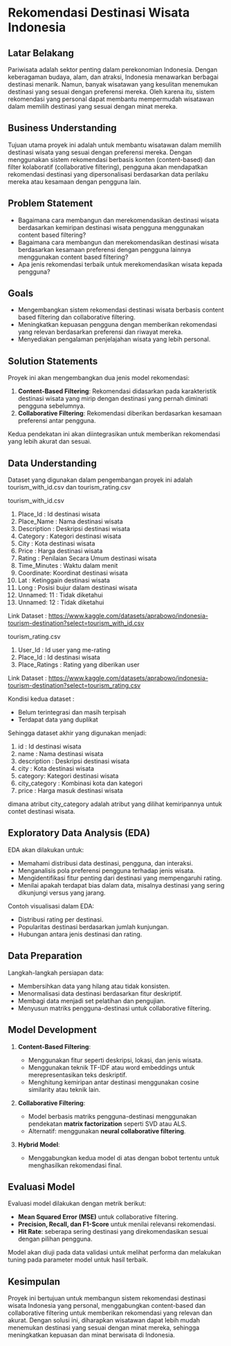 # Rekomendasi Destinasi Wisata Indonesia

## Latar Belakang
Pariwisata adalah sektor penting dalam perekonomian Indonesia. Dengan keberagaman budaya, alam, dan atraksi, Indonesia menawarkan berbagai destinasi menarik. Namun, banyak wisatawan yang kesulitan menemukan destinasi yang sesuai dengan preferensi mereka. Oleh karena itu, sistem rekomendasi yang personal dapat membantu mempermudah wisatawan dalam memilih destinasi yang sesuai dengan minat mereka.

## Business Understanding
Tujuan utama proyek ini adalah untuk membantu wisatawan dalam memilih destinasi wisata yang sesuai dengan preferensi mereka. Dengan menggunakan sistem rekomendasi berbasis konten (content-based) dan filter kolaboratif (collaborative filtering), pengguna akan mendapatkan rekomendasi destinasi yang dipersonalisasi berdasarkan data perilaku mereka atau kesamaan dengan pengguna lain.

## Problem Statement
- Bagaimana cara membangun dan merekomendasikan destinasi wisata berdasarkan kemiripan destinasi wisata pengguna menggunakan content based filtering?
- Bagaimana cara membangun dan merekomendasikan destinasi wisata berdasarkan kesamaan preferensi dengan pengguna lainnya menggunakan content based filtering?
- Apa jenis rekomendasi terbaik untuk merekomendasikan wisata kepada pengguna?

## Goals
- Mengembangkan sistem rekomendasi destinasi wisata berbasis content based filtering dan collaborative filtering.
- Meningkatkan kepuasan pengguna dengan memberikan rekomendasi yang relevan berdasarkan preferensi dan riwayat mereka.
- Menyediakan pengalaman penjelajahan wisata yang lebih personal.

## Solution Statements
Proyek ini akan mengembangkan dua jenis model rekomendasi:
1. **Content-Based Filtering**: Rekomendasi didasarkan pada karakteristik destinasi wisata yang mirip dengan destinasi yang pernah diminati pengguna sebelumnya.
2. **Collaborative Filtering**: Rekomendasi diberikan berdasarkan kesamaan preferensi antar pengguna.

Kedua pendekatan ini akan diintegrasikan untuk memberikan rekomendasi yang lebih akurat dan sesuai.

## Data Understanding
Dataset yang digunakan dalam pengembangan proyek ini adalah tourism_with_id.csv dan tourism_rating.csv

tourism_with_id.csv
1. Place_Id : Id destinasi wisata
2. Place_Name : Nama destinasi wisata
3. Description : Deskripsi destinasi wisata
4. Category : Kategori destinasi wisata
5. City : Kota destinasi wisata 
6. Price : Harga destinasi wisata
7. Rating : Penilaian Secara Umum destinasi wisata
8. Time_Minutes : Waktu dalam menit
9. Coordinate: Koordinat destinasi wisata
10. Lat : Ketinggain destinasi wisata
11. Long : Posisi bujur dalam destinasi wisata
12. Unnamed: 11 : Tidak diketahui
13. Unnamed: 12 : Tidak diketahui
    
Link Dataset : https://www.kaggle.com/datasets/aprabowo/indonesia-tourism-destination?select=tourism_with_id.csv

tourism_rating.csv
1. User_Id : Id user yang me-rating
2. Place_Id : Id destinasi wisata
3. Place_Ratings : Rating yang diberikan user

Link Dataset : https://www.kaggle.com/datasets/aprabowo/indonesia-tourism-destination?select=tourism_rating.csv

Kondisi kedua dataset :
- Belum terintegrasi dan masih terpisah
- Terdapat data yang duplikat

Sehingga dataset akhir yang digunakan menjadi:
1. id : Id destinasi wisata
2. name : Nama destinasi wisata
3. description	: Deskripsi destinasi wisata
4. city : Kota destinasi wisata
5. category: Kategori destinasi wisata
6. city_category : Kombinasi kota dan kategori
7. price : Harga masuk destinasi wisata

dimana atribut city_category adalah atribut yang dilihat kemiripannya untuk contet destinasi wisata.

## Exploratory Data Analysis (EDA)
EDA akan dilakukan untuk:
- Memahami distribusi data destinasi, pengguna, dan interaksi.
- Menganalisis pola preferensi pengguna terhadap jenis wisata.
- Mengidentifikasi fitur penting dari destinasi yang mempengaruhi rating.
- Menilai apakah terdapat bias dalam data, misalnya destinasi yang sering dikunjungi versus yang jarang.

Contoh visualisasi dalam EDA:
- Distribusi rating per destinasi.
- Popularitas destinasi berdasarkan jumlah kunjungan.
- Hubungan antara jenis destinasi dan rating.

## Data Preparation
Langkah-langkah persiapan data:
- Membersihkan data yang hilang atau tidak konsisten.
- Menormalisasi data destinasi berdasarkan fitur deskriptif.
- Membagi data menjadi set pelatihan dan pengujian.
- Menyusun matriks pengguna-destinasi untuk collaborative filtering.

## Model Development
1. **Content-Based Filtering**:
   - Menggunakan fitur seperti deskripsi, lokasi, dan jenis wisata.
   - Menggunakan teknik TF-IDF atau word embeddings untuk merepresentasikan teks deskriptif.
   - Menghitung kemiripan antar destinasi menggunakan cosine similarity atau teknik lain.

2. **Collaborative Filtering**:
   - Model berbasis matriks pengguna-destinasi menggunakan pendekatan **matrix factorization** seperti SVD atau ALS.
   - Alternatif: menggunakan **neural collaborative filtering**.

3. **Hybrid Model**:
   - Menggabungkan kedua model di atas dengan bobot tertentu untuk menghasilkan rekomendasi final.

## Evaluasi Model
Evaluasi model dilakukan dengan metrik berikut:
- **Mean Squared Error (MSE)** untuk collaborative filtering.
- **Precision, Recall, dan F1-Score** untuk menilai relevansi rekomendasi.
- **Hit Rate**: seberapa sering destinasi yang direkomendasikan sesuai dengan pilihan pengguna.

Model akan diuji pada data validasi untuk melihat performa dan melakukan tuning pada parameter model untuk hasil terbaik.

## Kesimpulan
Proyek ini bertujuan untuk membangun sistem rekomendasi destinasi wisata Indonesia yang personal, menggabungkan content-based dan collaborative filtering untuk memberikan rekomendasi yang relevan dan akurat. Dengan solusi ini, diharapkan wisatawan dapat lebih mudah menemukan destinasi yang sesuai dengan minat mereka, sehingga meningkatkan kepuasan dan minat berwisata di Indonesia.
